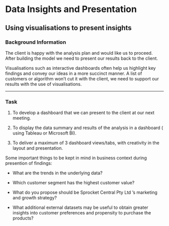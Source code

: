 # Data Insights and Presentation
## Using visualisations to present insights

### Background Information
The client is happy with the analysis plan and would like us to proceed.  After building the model we need to present our results back to the client. 

Visualisations such as interactive dashboards often help us highlight key findings and convey our ideas in a more succinct manner. A list of customers or algorithm won’t cut it with the client, we need to support our results with the use of visualisations. 

-----

### Task
1. To develop a dashboard that we can present to the client at our next meeting. 

2. To display the data summary and results of the analysis in a dashboard ( using Tableau or Microsoft BI). 

3. To deliver a maximum of 3 dashboard views/tabs, with creativity in the layout and presentation. 

Some important things to be kept in mind in business context during presention of findings:

- What are the trends in the underlying data?

- Which customer segment has the highest customer value?

- What do you propose should be Sprocket Central Pty Ltd ’s marketing and growth strategy?

- What additional external datasets may be useful to obtain greater insights into customer preferences and propensity to purchase the products?


